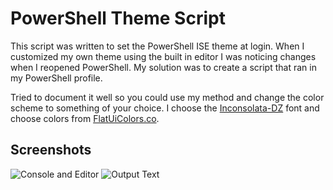 # PowerShell Theme Script
This script was written to set the PowerShell ISE theme at login. When I customized my own theme using the built in editor I was noticing changes when I reopened PowerShell. My solution was to create a script that ran in my PowerShell profile. 

Tried to document it well so you could use my method and change the color scheme to something of your choice. I choose the [Inconsolata-DZ](http://nodnod.net/2009/feb/12/adding-straight-single-and-double-quotes-inconsola/) font and choose colors from [FlatUiColors.co](http://flatuicolors.co/).

## Screenshots
![Console and Editor](https://github.com/shwnstrmn/PowerShell-Theme-Script/blob/master/Screenshot01.png?raw=true "Console and Editor")
![Output Text](https://github.com/shwnstrmn/PowerShell-Theme-Script/blob/master/Screenshot02.png?raw=true "Output Text")
